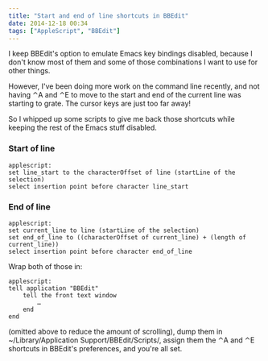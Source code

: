 ```yaml
---
title: "Start and end of line shortcuts in BBEdit"
date: 2014-12-18 00:34
tags: ["AppleScript", "BBEdit"]
---
```


I keep BBEdit's option to emulate Emacs key bindings disabled, because I don't know most of them and some of those combinations I want to use for other things.

However, I've been doing more work on the command line recently, and not having ⌃A and ⌃E to move to the start and end of the current line was starting to grate. The cursor keys are just too far away!

So I whipped up some scripts to give me back those shortcuts while keeping the rest of the Emacs stuff disabled.

### Start of line

    applescript:
    set line_start to the characterOffset of line (startLine of the selection)
    select insertion point before character line_start

### End of line

    applescript:
    set current_line to line (startLine of the selection)
    set end_of_line to ((characterOffset of current_line) + (length of current_line))
    select insertion point before character end_of_line

Wrap both of those in:

    applescript:
    tell application "BBEdit"
        tell the front text window
            …
        end
    end

(omitted above to reduce the amount of scrolling), dump them in ~/Library/Application Support/BBEdit/Scripts/, assign them the ⌃A and ⌃E shortcuts in BBEdit's preferences, and you're all set.
